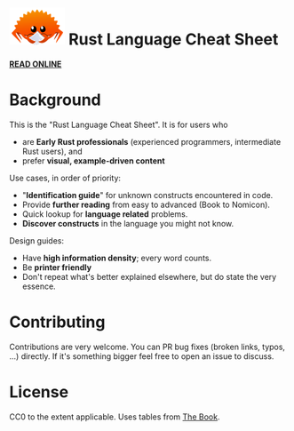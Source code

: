 # ![Logo](/static/logo.png) Rust Language Cheat Sheet

 [**READ ONLINE**](https://cheats.rs)


# Background

This is the "Rust Language Cheat Sheet". It is for users who
* are **Early Rust professionals** (experienced programmers, intermediate Rust users), and
* prefer **visual, example-driven content**

Use cases, in order of priority:
* "**Identification guide**" for unknown constructs encountered in code.
* Provide **further reading** from easy to advanced (Book to Nomicon).
* Quick lookup for **language related** problems.
* **Discover constructs** in the language you might not know.

Design guides:
* Have **high information density**; every word counts.
* Be **printer friendly**
* Don't repeat what's better explained elsewhere, but do state the very essence.


# Contributing

Contributions are very welcome. You can PR bug fixes (broken links, typos, ...) directly. If it's something bigger feel free to open an issue to discuss.


# License

CC0 to the extent applicable. Uses tables from [The Book](https://doc.rust-lang.org/stable/book/).